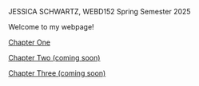 
<html lang="en">
<head>
    <meta charset="UTF-8">
    <meta name="viewport" content="width=device-width, initial-scale=1.0">
    <p>JESSICA SCHWARTZ, WEBD152 Spring Semester 2025</p>
</head>
<body>
 <p>Welcome to my webpage!</p>
 <nav>
   <p> <a href="webd152/chapter1/index.html">Chapter One</a></p>
    <p><a href="">Chapter Two (coming soon)</a></p>
    <p><a href="">Chapter Three (coming soon)</a></p>
 </nav>
</body>
</html>
